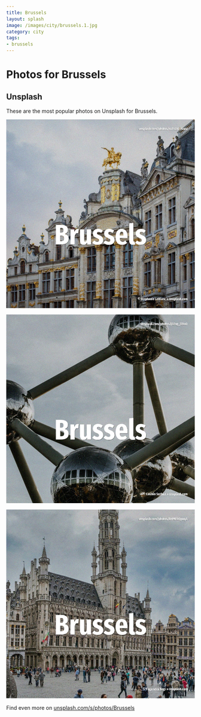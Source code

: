 ```yaml
---
title: Brussels
layout: splash
image: /images/city/brussels.1.jpg
category: city
tags:
- brussels
---
```

# Photos for Brussels

## Unsplash

These are the most popular photos on Unsplash for Brussels.

![Brussels](/images/city/brussels.1.jpg)

![Brussels](/images/city/brussels.2.jpg)

![Brussels](/images/city/brussels.3.jpg)

Find even more on [unsplash.com/s/photos/Brussels](https://unsplash.com/s/photos/{search})